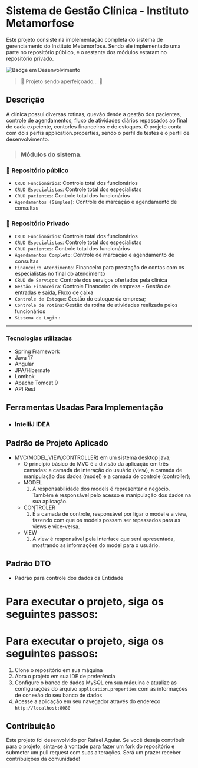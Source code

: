 
# Sistema de Gestão Clínica - Instituto Metamorfose
Este projeto consiste na implementação completa do sistema de gerenciamento do Instituto Metamorfose. Sendo ele implementado uma parte no repositório público, e o restante dos módulos estaram no repositório privado.


![Badge em Desenvolvimento](http://img.shields.io/static/v1?label=STATUS&message=EM%20DESENVOLVIMENTO&color=GREEN&style=for-the-badge)
> 🚧  Projeto sendo aperfeiçoado...  🚧

## Descrição

A clínica possui diversas rotinas, quevão desde a gestão dos pacientes, controle de agendamentos, fluxo de atividades diários repassados ao final de cada expeiente, contorles financeiros e de estoques.
O projeto conta com dois perfis application.properties, sendo o perfil de testes e o perfil de desenvolvimento.

>### Módulos do sistema.

### :hammer: Repositório público

- `CRUD Funcionários`: Controle total dos funcionários
- `CRUD Especialistas`: Controle total dos especialistas
- `CRUD pacientes`: Controle total dos funcionários
- `Agendamentos (Simples)`: Controle de marcação e agendamento de consultas
### :hammer: Repositório Privado

- `CRUD Funcionários`: Controle total dos funcionários
- `CRUD Especialistas`: Controle total dos especialistas
- `CRUD pacientes`: Controle total dos funcionários
- `Agendamentos Completo`: Controle de marcação e agendamento de consultas
- `Financeiro Atendimento`: Financeiro para prestação de contas com os especialistas no final do atendimento
- `CRUD de Serviços`: Controle dos serviços ofertados pela clínica
- `Gestão Financeira`: Controle Financeiro da empresa - Gestão de entradas e saida, Fluxo de caixa
- `Controle de Estoque`: Gestão do estoque da empresa;
- `Controle de rotina`: Gestão da rotina de atividades realizada pelos funcionários
- `Sistema de Login` : 

<hr>


### Tecnologias utilizadas

- Spring Framework
- Java 17
- Angular
- JPA/Hibernate
- Lombok
- Apache Tomcat 9
- API Rest

## Ferramentas Usadas Para Implementação
* ### IntelliJ IDEA

## Padrão de Projeto Aplicado
* MVC(MODEL,VIEW,CONTROLLER) em um sistema desktop java;
    * O princípio básico do MVC é a divisão da aplicação em três camadas: a camada de interação do usuário (view), a camada de manipulação dos dados (model) e a camada de            controle (controller);
    * MODEL
        1. A responsabilidade dos models é representar o negócio. Também é responsável pelo acesso e manipulação dos dados na sua aplicação.
    * CONTROLER
        1. É a camada de controle, responsável por ligar o model e a view, fazendo com que os models possam ser repassados para as views e vice-versa.
    * VIEW
        1. A view é responsável pela interface que será apresentada, mostrando as informações do model para o usuário.

## Padrão DTO
* Padrão para controle dos dados da Entidade

# Para executar o projeto, siga os seguintes passos:

# Para executar o projeto, siga os seguintes passos:

1. Clone o repositório em sua máquina
2. Abra o projeto em sua IDE de preferência
3. Configure o banco de dados MySQL em sua máquina e atualize as configurações do arquivo `application.properties` com as informações de conexão do seu banco de dados
4. Acesse a aplicação em seu navegador através do endereço `http://localhost:8080`

## Contribuição
Este projeto foi desenvolvido por Rafael Aguiar. Se você deseja contribuir para o projeto, sinta-se à vontade para fazer um fork do repositório e submeter um pull request com suas alterações. Será um prazer receber contribuições da comunidade!